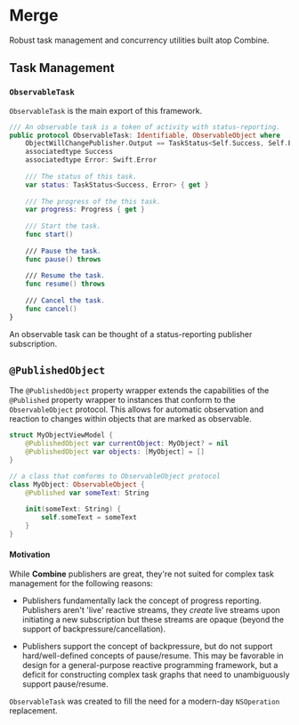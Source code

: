 # Merge

Robust task management and concurrency utilities built atop Combine.

## Task Management

### `ObservableTask`

`ObservableTask` is the main export of this framework. 

```swift
/// An observable task is a token of activity with status-reporting.
public protocol ObservableTask: Identifiable, ObservableObject where
    ObjectWillChangePublisher.Output == TaskStatus<Self.Success, Self.Error> {
    associatedtype Success
    associatedtype Error: Swift.Error
      
    /// The status of this task.
    var status: TaskStatus<Success, Error> { get }
        
    /// The progress of the this task.
    var progress: Progress { get }
    
    /// Start the task.
    func start()
        
    /// Pause the task.
    func pause() throws
        
    /// Resume the task.
    func resume() throws
        
    /// Cancel the task.
    func cancel()
}

```

An observable task can be thought of a status-reporting publisher subscription. 

## `@PublishedObject`
The `@PublishedObject` property wrapper extends the capabilities of the `@Published` property wrapper to instances that conform to the `ObservableObject` protocol. This allows for automatic observation and reaction to changes within objects that are marked as observable.

```swift
struct MyObjectViewModel {
    @PublishedObject var currentObject: MyObject? = nil
    @PublishedObject var objects: [MyObject] = []
}

// a class that comforms to ObservableObject protocol
class MyObject: ObservableObject {
    @Published var someText: String
    
    init(someText: String) {
        self.someText = someText
    }
}
```

#### Motivation

While **Combine** publishers are great, they're not suited for complex task management for the following reasons:

- Publishers fundamentally lack the concept of progress reporting. Publishers aren't 'live' reactive streams, they *create* live streams upon initiating a new subscription but these streams are opaque (beyond the support of backpressure/cancellation).

- Publishers support the concept of backpressure, but do not support hard/well-defined concepts of pause/resume. This may be favorable in design for a general-purpose reactive programming framework, but a deficit for constructing complex task graphs that need to unambiguously support pause/resume.

`ObservableTask` was created to fill the need for a modern-day `NSOperation` replacement.
